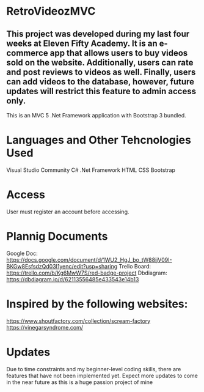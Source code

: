 # RetroVideozMVC

This project was developed during my last four weeks at Eleven Fifty Academy. It is an e-commerce app that allows users to buy videos sold on the website. 
Additionally, users can rate and post reviews to videos as well. Finally, users can add videos to the database, however, future updates will restrict this feature to admin access only.
--------------------------------------------------------------
This is an MVC 5 .Net Framework application with Bootstrap 3 bundled.  

# Languages and Other Tehcnologies Used
Visual Studio Community
C#
.Net Framework
HTML
CSS
Bootstrap

# Access
User must register an account before accessing. 

# Plannig Documents
Google Doc: https://docs.google.com/document/d/1WU2_HgJ_bo_tW88ijV09I-BKGw8EsfsdzQd03l1yenc/edit?usp=sharing
Trello Board: https://trello.com/b/Kg6MwW7S/red-badge-project
Dbdiagram: https://dbdiagram.io/d/62113556485e433543e14b13

# Inspired by the following websites:
https://www.shoutfactory.com/collection/scream-factory
https://vinegarsyndrome.com/

# Updates
Due to time constraints and my beginner-level coding skills, there are features that have not been implemented yet. 
Expect more updates to come in the near future as this is a huge passion project of mine
